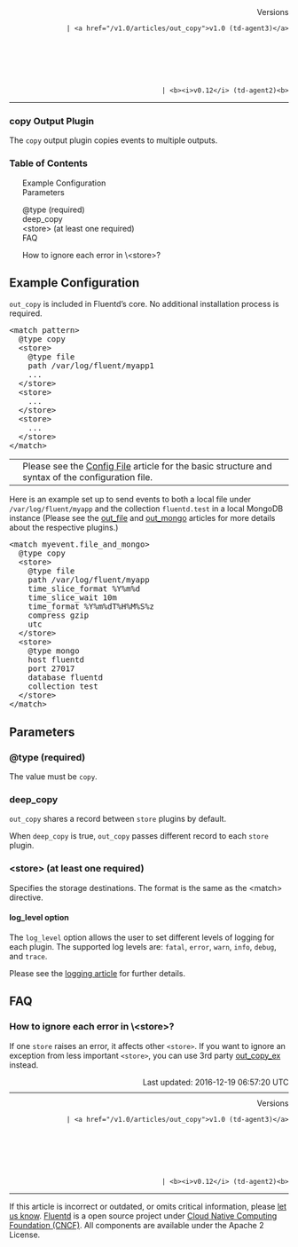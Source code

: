 <section id="main">
<div id="page">
<div class="topic_content">
<article>
<div style="text-align:right">
<div style="text-align:right">
Versions 
  
    
    | <a href="/v1.0/articles/out_copy">v1.0 (td-agent3)</a>
    
  

  

  
    
    | <b><i>v0.12</i> (td-agent2)<b>
</b></b>
</div>
</div>
<hr size="1" style="margin-top: 10px; margin-bottom: 10px; color: rgba(0, 0, 0, .15);"/>
<hgroup>
<h1>copy Output Plugin</h1>
</hgroup>
<p>The <code>copy</code> output plugin copies events to multiple outputs.</p>
<a name="example-configuration"></a>
<section id="table-of-contents"><h3>Table of Contents</h3>
<ul id="toc">
<li class="toc-item"><a href="#example-configuration">Example Configuration</a></li>
<li class="toc-item"><a href="#parameters">Parameters</a></li>
<ul class="sub-toc">
<li class="sub-toc-item"><a href="#@type-(required)">@type (required)</a></li>
<li class="sub-toc-item"><a href="#deep_copy">deep_copy</a></li>
<li class="sub-toc-item"><a href="#&lt;store&gt;-(at-least-one-required)">&lt;store&gt; (at least one required)</a></li>
</ul>
<li class="toc-item"><a href="#faq">FAQ</a></li>
<ul class="sub-toc">
<li class="sub-toc-item"><a href="#how-to-ignore-each-error-in-%5C&lt;store&gt;?">How to ignore each error in \&lt;store&gt;?</a></li>
</ul>
</ul>
</section>
<h2>Example Configuration</h2>
<p><code>out_copy</code> is included in Fluentd’s core. No additional installation process is required.</p>
<pre class="CodeRay">&lt;match pattern&gt;
  @type copy
  &lt;store&gt;
    @type file
    path /var/log/fluent/myapp1
    ...
  &lt;/store&gt;
  &lt;store&gt;
    ...
  &lt;/store&gt;
  &lt;store&gt;
    ...
  &lt;/store&gt;
&lt;/match&gt;
</pre>
<table class="note">
<td class="icon"></td>
<td class="content">Please see the <a href="config-file">Config File</a> article for the basic structure and syntax of the configuration file.</td>
</table>
<p>Here is an example set up to send events to both a local file under <code>/var/log/fluent/myapp</code> and the collection <code>fluentd.test</code> in a local MongoDB instance (Please see the <a href="/articles/out_file">out_file</a> and <a href="/articles/out_mongo">out_mongo</a> articles for more details about the respective plugins.)</p>
<pre class="CodeRay">&lt;match myevent.file_and_mongo&gt;
  @type copy
  &lt;store&gt;
    @type file
    path /var/log/fluent/myapp
    time_slice_format %Y%m%d
    time_slice_wait 10m
    time_format %Y%m%dT%H%M%S%z
    compress gzip
    utc
  &lt;/store&gt;
  &lt;store&gt;
    @type mongo
    host fluentd
    port 27017
    database fluentd
    collection test
  &lt;/store&gt;
&lt;/match&gt;
</pre>
<a name="parameters"></a><h2>Parameters</h2>
<a name="@type-(required)"></a><h3>@type (required)</h3>
<p>The value must be <code>copy</code>.</p>
<a name="deep_copy"></a><h3>deep_copy</h3>
<p><code>out_copy</code> shares a record between <code>store</code> plugins by default.</p>
<p>When <code>deep_copy</code> is true, <code>out_copy</code> passes different record to each <code>store</code> plugin.</p>
<a name="&lt;store&gt;-(at-least-one-required)"></a><h3>&lt;store&gt; (at least one required)</h3>
<p>Specifies the storage destinations. The format is the same as the &lt;match&gt; directive.</p>
<h4>log_level option</h4>
<p>The <code>log_level</code> option allows the user to set different levels of logging for each plugin. The supported log levels are: <code>fatal</code>, <code>error</code>, <code>warn</code>, <code>info</code>, <code>debug</code>, and <code>trace</code>.</p>
<p>Please see the <a href="logging">logging article</a> for further details.</p>
<a name="faq"></a><h2>FAQ</h2>
<a name="how-to-ignore-each-error-in-%5C&lt;store&gt;?"></a><h3>How to ignore each error in \&lt;store&gt;?</h3>
<p>If one <code>store</code> raises an error, it affects other <code>&lt;store&gt;</code>. If you want to ignore an exception from less important <code>&lt;store&gt;</code>,
you can use 3rd party <a href="https://github.com/sonots/fluent-plugin-copy_ex">out_copy_ex</a> instead.</p>
<div style="text-align:right">
  Last updated: 2016-12-19 06:57:20 UTC
  </div>
<hr size="1" style="margin-top: 10px; margin-bottom: 10px; color: rgba(0, 0, 0, .15);"/>
<div style="text-align:right">
Versions 
  
    
    | <a href="/v1.0/articles/out_copy">v1.0 (td-agent3)</a>
    
  

  

  
    
    | <b><i>v0.12</i> (td-agent2)<b>
</b></b>
</div>
<hr size="1" style="margin-top: 10px; margin-bottom: 10px; color: rgba(0, 0, 0, .15);"/>
<p>
    If this article is incorrect or outdated, or omits critical information, please <a href="https://github.com/fluent/fluentd-docs/issues?state=open">let us know</a>. <a href="http://www.fluentd.org/">Fluentd</a> is a  open source project under <a href="https://cncf.io/">Cloud Native Computing Foundation (CNCF)</a>. All components are available under the Apache 2 License.
  </p>
</article>
</div>
<!-- /#topic_content -->
</div>
<!-- /#page -->
</section>